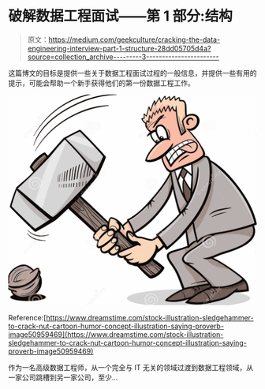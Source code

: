 # 破解数据工程面试——第 1 部分:结构

> 原文：<https://medium.com/geekculture/cracking-the-data-engineering-interview-part-1-structure-28dd05705d4a?source=collection_archive---------3----------------------->

这篇博文的目标是提供一些关于数据工程面试过程的一般信息，并提供一些有用的提示，可能会帮助一个新手获得他们的第一份数据工程工作。

![](img/7c5a4f80b082bc53aa7a3d8a85433c11.png)

Reference:[https://www.dreamstime.com/stock-illustration-sledgehammer-to-crack-nut-cartoon-humor-concept-illustration-saying-proverb-image50959469](https://www.dreamstime.com/stock-illustration-sledgehammer-to-crack-nut-cartoon-humor-concept-illustration-saying-proverb-image50959469)

作为一名高级数据工程师，从一个完全与 IT 无关的领域过渡到数据工程领域，从一家公司跳槽到另一家公司，至少…